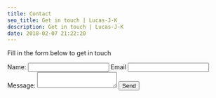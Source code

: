 ```yaml
---
title: Contact
seo_title: Get in touch | Lucas-J-K
description: Get in touch | Lucas-J-K
date: 2018-02-07 21:22:20
---
```


Fill in the form below to get in touch

<div class="contact-form__wrap" id="contact_form">
  <form class="contact-form__form" action="https://formspree.io/contact.nocturneworks@gmail.com" method="POST">
      <label for="name" class="contact-form__label">Name:</label>
      <input type="text" name="name" value="" class="contact-form__input contact-form__input--text" >
      <label for="_replyto" class="contact-form__label">Email</label>
      <input type="email" name="_replyto" value="" class="contact-form__input contact-form__input--email">
      <label for="message" class="contact-form__label">Message:</label>
      <textarea name="message" class="contact-form__input contact-form__input--textarea"></textarea>
      <input type="submit" value="Send" class="contact-form__input--submit">
      <input type="hidden" name="_subject" value="Website form submission" />
      <input type="hidden" name="_next" value="https://lucas-j-k.github.io/contact/" />
  </form>
</div>

<script>
    var contactform =  document.getElementById('contact_form');
    contactform.setAttribute('action', 'https://formspree.io/' + 'contact.nocturneworks' + '@' + 'gmail' + '.' + 'com');
</script>
